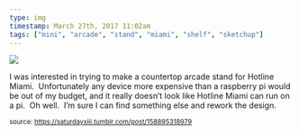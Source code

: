 ```yaml
---
type: img
timestamp: March 27th, 2017 11:02am
tags: ["mini", "arcade", "stand", "miami", "shelf", "sketchup"]
---
```

<img src="https://saturdayxiii.github.io/media/158895318979.png"/>

I was interested in trying to make a countertop arcade stand for Hotline Miami.  Unfortunately any device more expensive than a raspberry pi would be out of my budget, and it really doesn’t look like Hotline Miami can run on a pi.  Oh well.  I’m sure I can find something else and rework the design.
 
  
<small>source: https://saturdayxiii.tumblr.com/post/158895318979</small>